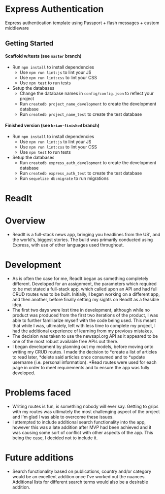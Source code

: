 # Express Authentication

Express authentication template using Passport + flash messages + custom middleware

## Getting Started

#### Scaffold w/tests (see `master` branch)

* Run `npm install` to install dependencies
  * Use `npm run lint:js` to lint your JS
  * Use `npm run lint:css` to lint your CSS
  * Use `npm test` to run tests
* Setup the databases
  * Change the database names in `config/config.json` to reflect your project
  * Run `createdb project_name_development` to create the development database
  * Run `createdb project_name_test` to create the test database

#### Finished version (see `brian-finished` branch)

* Run `npm install` to install dependencies
  * Use `npm run lint:js` to lint your JS
  * Use `npm run lint:css` to lint your CSS
  * Use `npm test` to run tests
* Setup the databases
  * Run `createdb express_auth_development` to create the development database
  * Run `createdb express_auth_test` to create the test database
  * Run `sequelize db:migrate` to run migrations

# ReadIt
# Overview
-   ReadIt is a full-stack news app, bringing you headlines from the US', and the world's, biggest stories.  The build was primarily conducted using Express, with use of other languages used throughout.

# Development
-   As is often the case for me, ReadIt began as something completely different.  Developed for an assignment, the parameters which required to be met stated a full-stack app, which called upon an API and had full CRUD routes was to be built.  Initially, I began working on a different app, and then another, before finally setting my sights on ReadIt as a feasible idea.
-   The first two days were lost time in development, although while no product was produced from the first two iterations of the product, I was able to further familiarize myself with the code being used.  This meant that while I was, ultimately, left with less time to complete my project, I had the additional experience of learning from my previous mistakes.
-   The decision was taken to use the newsapi.org API as it appeared to be one of the most robust available free APIs out there.
-   I began development by planning out my models, before moving onto writing my CRUD routes.  I made the decision to *create a list of articles to read later, *delete said articles once consumed and to *update username (i.e. personal information). *Read routes were used for each page in order to meet requirements and to ensure the app was fully developed.

# Problems faced
-   Writing routes is fun, is something nobody will ever say. Getting to grips with my routes was ultimately the most challenging aspect of the project and I'm glad I was able to overcome these issues.
-   I attempted to include additional search functionality into the app, however this was a late addition after MVP had been achieved and it was causing some sort of conflict with other aspects of the app.  This being the case, I decided not to include it.

# Future additions
-   Search functionality based on publications, country and/or category would be an excellent addition once I've worked out the nuances. Additional lists for different search terms would also be a desirable addition.